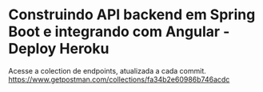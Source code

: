 # Construindo API backend em Spring Boot e integrando com Angular - Deploy Heroku

Acesse a colection de endpoints, atualizada a cada commit.
https://www.getpostman.com/collections/fa34b2e60986b746acdc
